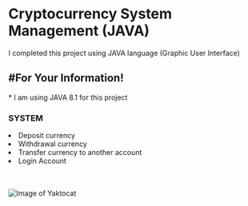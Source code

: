 <h1> Cryptocurrency System Management (JAVA) </h1>


<p> I completed this project using JAVA language (Graphic User Interface) </p>

<h2>#For Your Information!</h2>
* I am using JAVA 8.1 for this project

  
 <h3>SYSTEM</h3>
<li> Deposit currency </li>
<li> Withdrawal currency </li>
<li> Transfer currency to another account </li>
<li> Login Account </li>
<br></br>

![Image of Yaktocat](https://github.com/naufalazim/bankApplication/blob/main/Images/Interface.png)
